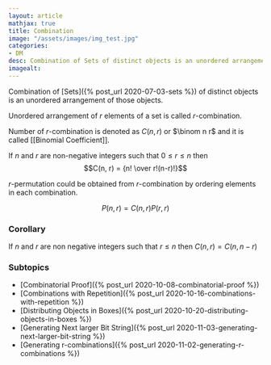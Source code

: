 ```yaml
---
layout: article
mathjax: true
title: Combination
image: "/assets/images/img_test.jpg"
categories:
- DM
desc: Combination of Sets of distinct objects is an unordered arrangement of those objects. 
imagealt: 
---
```


Combination of [Sets]({% post_url 2020-07-03-sets %}) of distinct objects is an unordered arrangement of those objects.

Unordered arrangement of $r$ elements of a set is called $r$-combination. 

































































































































































































































































































































































Number of $r$-combination is denoted as $C(n, r)$ or $\binom n r$ and it is called [[Binomial Coefficient]].


































































































































































































































































































































































If $n$ and $r$ are non-negative integers such that $0 \le r \le n$ then $$C(n, r) = {n! \over r!(n-r)!}$$


































































































































































































































































































































































$r$-permutation could be obtained from $r$-combination by ordering elements in each combination.

































































































































































































































































































































































$$P(n, r) = C(n, r)P(r, r)$$


































































































































































































































































































































































### Corollary
If $n$ and $r$ are non negative integers such that $r \le n$ then $C(n, r) = C(n, n-r)$


































































































































































































































































































































































### Subtopics
- [Combinatorial Proof]({% post_url 2020-10-08-combinatorial-proof %})
- [Combinations with Repetition]({% post_url 2020-10-16-combinations-with-repetition %})
- [Distributing Objects in Boxes]({% post_url 2020-10-20-distributing-objects-in-boxes %})
- [Generating Next larger Bit String]({% post_url 2020-11-03-generating-next-larger-bit-string %})
- [Generating r-combinations]({% post_url 2020-11-02-generating-r-combinations %})